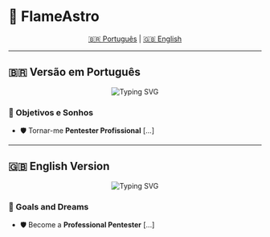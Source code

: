 # 🌌 FlameAstro  

<div align="center">
    <a href="#pt">🇧🇷 Português</a> | <a href="#en">🇬🇧 English</a>
</div>

---

<h2 id="pt">🇧🇷 Versão em Português</h2>

<p align="center">
    <img src="https://readme-typing-svg.herokuapp.com?font=Fira+Code&size=22&duration=4000&pause=1000&color=3498db&center=true&vCenter=true&width=600&lines=Bem+Vindo;Paixão+Por+Estudar;Estudando+Para+Ser+Pentester+e+Astrônomo;" alt="Typing SVG" />
</p>

### 🚀 Objetivos e Sonhos  
- 🛡️ Tornar-me **Pentester Profissional** [...]  

---

<h2 id="en">🇬🇧 English Version</h2>

<p align="center">
    <img src="https://readme-typing-svg.herokuapp.com?font=Fira+Code&size=22&duration=4000&pause=1000&color=3498db&center=true&vCenter=true&width=600&lines=Welcome;Passion+For+Learning;Studying+To+Become+a+Pentester+and+Astronomer;" alt="Typing SVG" />
</p>

### 🚀 Goals and Dreams  
- 🛡️ Become a **Professional Pentester** [...]
